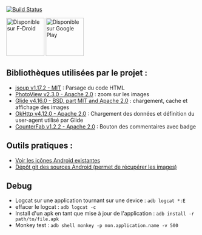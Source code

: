 [![Build Status](https://github.com/AnaelMobilia/NextINpact-Unofficial/actions/workflows/build.yaml/badge.svg)](https://github.com/AnaelMobilia/NextINpact-Unofficial/actions/workflows/build.yaml)

[<img src="https://fdroid.gitlab.io/artwork/badge/get-it-on-fr.png" alt="Disponible sur F-Droid" height="100">](https://f-droid.org/packages/com.pcinpact/)
[<img src="https://play.google.com/intl/en_us/badges/images/generic/fr_badge_web_generic.png" alt="Disponible sur Google Play" height="100"/>](https://play.google.com/store/apps/details?id=com.pcinpact)

## Bibliothèques utilisées par le projet :

- [jsoup v1.17.2 - MIT](http://jsoup.org/) : Parsage du code HTML
- [PhotoView v2.3.0 - Apache 2.0](https://github.com/Baseflow/PhotoView) : zoom sur les images
- [Glide v4.16.0 - BSD, part MIT and Apache 2.0](https://github.com/bumptech/glide) : chargement, cache et affichage des images
- [OkHttp v4.12.0 - Apache 2.0](https://github.com/square/okhttp) : Chargement des données et définition du user-agent utilisé par Glide
- [CounterFab v1.2.2 - Apache 2.0](https://github.com/andremion/CounterFab) : Bouton des commentaires avec badge

## Outils pratiques :

- [Voir les icônes Android existantes](http://androiddrawables.com)
- [Dépôt git des sources Android (permet de récupérer les images)](https://github.com/android/platform_frameworks_base/tree/master/core/res/res)

## Debug

- Logcat sur une application tournant sur une device : `adb logcat *:E`
- effacer le logcat : `adb logcat -c`
- Install d'un apk en tant que mise à jour de l'application : `adb install -r path/to/file.apk`
- Monkey test : `adb shell monkey -p mon.application.name -v 500`
